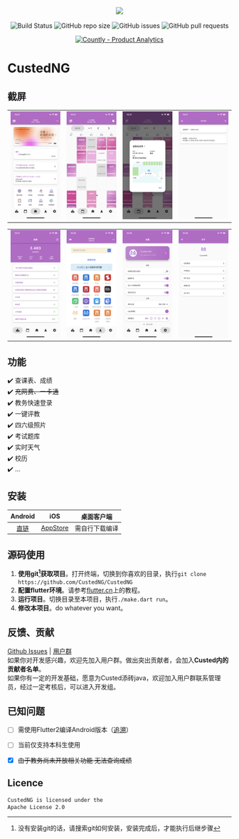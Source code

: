 <p align="center">
  <img width="500px" src="https://raw.githubusercontent.com/CustedNG/CustedNG/material/screenshot/CustedNG.png">
</p>

<p align="center">
    <img alt="Build Status" src="https://api.codemagic.io/apps/5e34f30dcb13955d9f85f43f/5e34f30dcb13955d9f85f43e/status_badge.svg">
    <img alt="GitHub repo size" src="https://img.shields.io/github/repo-size/CustedNG/CustedNG">
    <img alt="GitHub issues" src="https://img.shields.io/github/issues-raw/CustedNG/CustedNG">
    <img alt="GitHub pull requests" src="https://img.shields.io/github/issues-pr/CustedNG/CustedNG">
</p>

<p align="center">
    <a href="https://count.ly/f/badge" rel="nofollow"><img style="width:145px;height:60px" src="https://count.ly/badges/light.svg" alt="Countly - Product Analytics" /></a>
</p>

# CustedNG

## 截屏

<table>
  <tr>
    <td>
		  <img width="200px" src="https://raw.githubusercontent.com/CustedNG/CustedNG/material/screenshot/IMG_3489.PNG">
    </td>
    <td>
      <img width="200px" src="https://raw.githubusercontent.com/CustedNG/CustedNG/material/screenshot/IMG_3490.PNG">
    </td>
    <td>
      <img width="200px" src="https://raw.githubusercontent.com/CustedNG/CustedNG/material/screenshot/IMG_3491.PNG">
    </td>
    <td>
		  <img width="200px" src="https://raw.githubusercontent.com/CustedNG/CustedNG/material/screenshot/IMG_3492.PNG">
    </td>
  </tr>
</table>

<table>
  <tr>
    <td>
      <img width="200px" src="https://raw.githubusercontent.com/CustedNG/CustedNG/material/screenshot/IMG_3493.PNG">
    </td>
    <td>
      <img width="200px" src="https://raw.githubusercontent.com/CustedNG/CustedNG/material/screenshot/IMG_3494.PNG">
    </td>
    <td>
		  <img width="200px" src="https://raw.githubusercontent.com/CustedNG/CustedNG/material/screenshot/IMG_3495.PNG">
    </td>
    <td>
      <img width="200px" src="https://raw.githubusercontent.com/CustedNG/CustedNG/material/screenshot/IMG_3496.PNG">
    </td>
  </tr>
</table>


## 功能
✔️ 查课表、成绩  
✔️ ~~充网费、一卡通~~  
✔️ 教务快速登录  
✔️ 一键评教  
✔️ 四六级照片  
✔️ 考试题库  
✔️ 实时天气  
✔️ 校历  
✔️ ...  

## 安装
Android|iOS|桌面客户端
:--:|:--:|:--:
[直链](https://cust.app/app/apk/downloadUrl)|[AppStore](https://apps.apple.com/cn/app/custed/id1483085363) |需自行下载编译



## 源码使用
1. **使用git[^1]获取项目**。打开终端，切换到你喜欢的目录，执行`git clone https://github.com/CustedNG/CustedNG`
2. **配置flutter环境**。请参考[flutter.cn](https://flutter.cn/docs/get-started/install)上的教程。
3. **运行项目**。切换目录至本项目，执行`./make.dart run`。
4. **修改本项目**。do whatever you want。

## 反馈、贡献
[Github Issues](https://github.com/CustedNG/CustedNG/issues) | [用户群](https://jq.qq.com/?_wv=1027&k=Hh5Yans4)  
如果你对开发感兴趣，欢迎先加入用户群。做出突出贡献者，会加入**Custed内的贡献者名单**。  
如果你有一定的开发基础，愿意为Custed添砖java，欢迎加入用户群联系管理员，经过一定考核后，可以进入开发组。


## 已知问题
- [ ] 需使用Flutter2编译Android版本（[追溯](https://github.com/CustedNG/CustedNG/commit/56ca1e31bec3eeb013fe576c9d4fb67f0b500694)）
- [ ] 当前仅支持本科生使用
- [x] <del>由于教务尚未开放相关功能 无法查询成绩</del>


## Licence

```
CustedNG is licensed under the
Apache License 2.0
```

[^1]: 没有安装git的话，请搜索git如何安装，安装完成后，才能执行后继步骤
